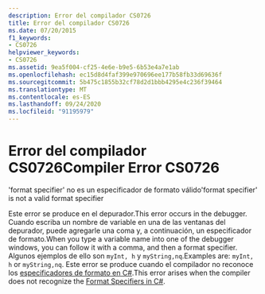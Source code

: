 ```yaml
---
description: Error del compilador CS0726
title: Error del compilador CS0726
ms.date: 07/20/2015
f1_keywords:
- CS0726
helpviewer_keywords:
- CS0726
ms.assetid: 9ea5f004-cf25-4e6e-b9e5-6b53e4a7e1ab
ms.openlocfilehash: ec15d8d4faf399e970696ee177b58fb33d69636f
ms.sourcegitcommit: 5b475c1855b32cf78d2d1bbb4295e4c236f39464
ms.translationtype: MT
ms.contentlocale: es-ES
ms.lasthandoff: 09/24/2020
ms.locfileid: "91195979"
---
```

# <a name="compiler-error-cs0726"></a><span data-ttu-id="694a3-103">Error del compilador CS0726</span><span class="sxs-lookup"><span data-stu-id="694a3-103">Compiler Error CS0726</span></span>

<span data-ttu-id="694a3-104">'format specifier' no es un especificador de formato válido</span><span class="sxs-lookup"><span data-stu-id="694a3-104">'format specifier' is not a valid format specifier</span></span>  
  
 <span data-ttu-id="694a3-105">Este error se produce en el depurador.</span><span class="sxs-lookup"><span data-stu-id="694a3-105">This error occurs in the debugger.</span></span> <span data-ttu-id="694a3-106">Cuando escriba un nombre de variable en una de las ventanas del depurador, puede agregarle una coma y, a continuación, un especificador de formato.</span><span class="sxs-lookup"><span data-stu-id="694a3-106">When you type a variable name into one of the debugger windows, you can follow it with a comma, and then a format specifier.</span></span> <span data-ttu-id="694a3-107">Algunos ejemplos de ello son `myInt, h` y `myString,nq`.</span><span class="sxs-lookup"><span data-stu-id="694a3-107">Examples are: `myInt, h` or `myString,nq`.</span></span> <span data-ttu-id="694a3-108">Este error se produce cuando el compilador no reconoce los [especificadores de formato en C#](/visualstudio/debugger/format-specifiers-in-csharp).</span><span class="sxs-lookup"><span data-stu-id="694a3-108">This error arises when the compiler does not recognize the [Format Specifiers in C#](/visualstudio/debugger/format-specifiers-in-csharp).</span></span>
